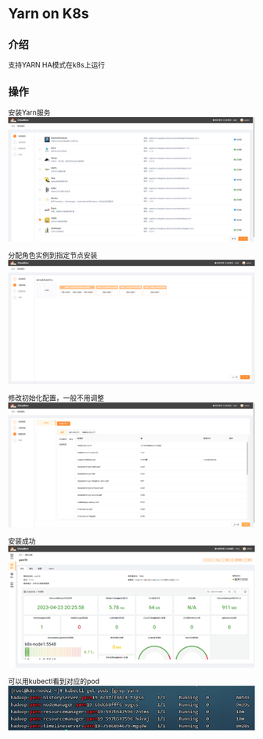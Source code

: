 # Yarn on  K8s
## 介绍
支持YARN HA模式在k8s上运行
## 操作
安装Yarn服务
![图片.png](../images/yarn-1.png)

分配角色实例到指定节点安装
![图片.png](../images/yarn-2.png)

修改初始化配置，一般不用调整
![图片.png](../images/yarn-3.png)

安装成功
![图片.png](../images/yarn-5.png)

可以用kubectl看到对应的pod
![图片.png](../images/yarn-6.png)